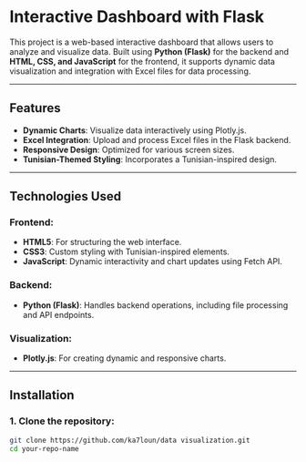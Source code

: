 # Interactive Dashboard with Flask

This project is a web-based interactive dashboard that allows users to analyze and visualize data. Built using **Python (Flask)** for the backend and **HTML, CSS, and JavaScript** for the frontend, it supports dynamic data visualization and integration with Excel files for data processing.

---

## Features

- **Dynamic Charts**: Visualize data interactively using Plotly.js.
- **Excel Integration**: Upload and process Excel files in the Flask backend.
- **Responsive Design**: Optimized for various screen sizes.
- **Tunisian-Themed Styling**: Incorporates a Tunisian-inspired design.

---

## Technologies Used

### Frontend:
- **HTML5**: For structuring the web interface.
- **CSS3**: Custom styling with Tunisian-inspired elements.
- **JavaScript**: Dynamic interactivity and chart updates using Fetch API.

### Backend:
- **Python (Flask)**: Handles backend operations, including file processing and API endpoints.

### Visualization:
- **Plotly.js**: For creating dynamic and responsive charts.

---

## Installation

### 1. Clone the repository:
```bash
git clone https://github.com/ka7loun/data visualization.git
cd your-repo-name
